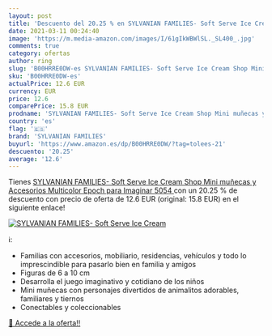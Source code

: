 ```yaml
---
layout: post
title: 'Descuento del 20.25 % en SYLVANIAN FAMILIES- Soft Serve Ice Cream'
date: 2021-03-11 00:24:40
image: 'https://m.media-amazon.com/images/I/61gIkWBWlSL._SL400_.jpg'
comments: true
category: ofertas
author: ring
slug: 'B00HRRE0DW-es SYLVANIAN FAMILIES- Soft Serve Ice Cream Shop Mini muñecas...'
sku: 'B00HRRE0DW-es'
actualPrice: 12.6 EUR
currency: EUR
price: 12.6
comparePrice: 15.8 EUR
prodname: 'SYLVANIAN FAMILIES- Soft Serve Ice Cream Shop Mini muñecas y Accesorios  Multicolor  Epoch para Imaginar 5054 '
country: 'es'
flag: '🇪🇸'
brand: 'SYLVANIAN FAMILIES'
buyurl: 'https://www.amazon.es/dp/B00HRRE0DW/?tag=tolees-21'
descuento: '20.25'
average: '12.6'
---
```


Tienes [SYLVANIAN FAMILIES- Soft Serve Ice Cream Shop Mini muñecas y Accesorios  Multicolor  Epoch para Imaginar 5054 ](https://www.amazon.es/dp/B00HRRE0DW/?tag=tolees-21) con un 20.25 % de descuento con precio de oferta de 12.6 EUR (original: 15.8 EUR) en el siguiente enlace!

[![SYLVANIAN FAMILIES- Soft Serve Ice Cream](https://m.media-amazon.com/images/I/61gIkWBWlSL._SL400_.jpg)](https://www.amazon.es/dp/B00HRRE0DW/?tag=tolees-21)

ℹ️:

- Familias con accesorios, mobiliario, residencias, vehículos y todo lo imprescindible para pasarlo bien en familia y amigos
- Figuras de 6 a 10 cm
- Desarrolla el juego imaginativo y cotidiano de los niños
- Mini muñecas con personajes divertidos de animalitos adorables, familiares y tiernos
- Conectables y coleccionables

[🛒 Accede a la oferta!!](https://www.amazon.es/dp/B00HRRE0DW/?tag=tolees-21)
